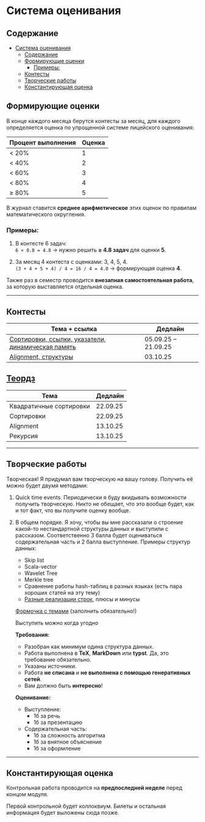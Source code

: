 # Система оценивания

## Содержание
- [Система оценивания](#система-оценивания)
  - [Содержание](#содержание)
  - [Формирующие оценки](#формирующие-оценки)
    - [Примеры:](#примеры)
  - [Контесты](#контесты)
  - [Творческие работы](#творческие-работы)
  - [Константирующая оценка](#константирующая-оценка)

## Формирующие оценки
В конце каждого месяца берутся контесты за месяц, для каждого определяется оценка по упрощенной системе лицейского оценивания:

| Процент выполнения | Оценка |
|-------------------|--------|
| < 20%             | 1      |
| < 40%             | 2      |
| < 60%             | 3      |
| < 80%             | 4      |
| ≥ 80%             | 5      |

В журнал ставится **среднее арифметическое** этих оценок по правилам математического округления.

### Примеры:
1. В контесте 6 задач:  
   `6 × 0.8 = 4.8` → нужно решить **≥ 4.8 задач** для оценки **5**.

2. За месяц 4 контеста с оценками: 3, 4, 5, 4.  
   `(3 + 4 + 5 + 4) / 4 = 16 / 4 = 4.0` → формирующая оценка **4**.

Также раз в семестр проводится **внезапная самостоятельная работа**, за которую выставляется отдельная оценка.

---

## Контесты

| Тема + ссылка | Дедлайн |
|---------------|---------|
| [Сортировки, ссылки, указатели, динамическая память](https://official.contest.yandex.ru/contest/81096/enter) | 05.09.25 – 21.09.25 |
| [Alignment, структуры](https://official.contest.yandex.ru/contest/81716/enter) | 03.10.25 |

## [Теордз](https://official.contest.yandex.ru/contest/81425/enter)

| Тема | Дедлайн |
|---------------|---------|
| Квадратичные сортировки | 22.09.25 |
| Сортировки | 22.09.25 |
| Alignment | 13.10.25 |
| Рекурсия | 13.10.25 |

---

## Творческие работы

Творческая! 
Я придумал вам творческую на вашу голову. Получить её можно будет двумя методами:

1. Quick time events. Периодически я буду вкидывать возможности получить творческую. Никто не обещает, что это вообще будет, как и тот факт, что вы получите оценку вообще. 
2. В общем порядке. Я хочу, чтобы вы мне рассказали о строение какой-то нестандартной структуры данных и выступили с рассказом. Соответственно 3 балла будет оцениваться содержательная часть и 2 балла выступление. Примеры структур данных:
    - Skip list
    - Scala-vector
    - Wavelet Tree
    - Merkle tree
    - Сравнение работы hash-таблиц в разных языках (есть пара хороших статей на эту тему)
    - [Разные реализации строк](https://habr.com/en/articles/935590/), плюсы и минусы

    [Формочка с темами](https://docs.google.com/spreadsheets/d/1HHapFW2SJhfXxhb-IBkEg884WsOm36ENO2e6mkj0GbM/edit?usp=sharing) (заполнить обязательно!)

    Выступить можно когда угодно

    **Требования:**
    - Разобран как минимум одина структура данных.
    - Работа выполнена в **TeX**, **MarkDown** или **typst**. Да, это требование обязательно.
    - Указаны источники.
    - Работа **не списана** и **не выполнена с помощью генеративных сетей**.
    - Вам должно быть **интересно**!

    **Оценивание:**
    - Выступление:
      - 1б за речь
      - 1б за презентацию
    - Содержательная часть:
      - 1б за сложность алгоритма
      - 1б за внятное объяснение
      - 1б за оформление


---

## Константирующая оценка

Контрольная работа проводится на **предпоследней неделе** перед концом модуля.

Первой контрольной будет коллоквиум. Билеты и остальная информация будет выложены сюда позже.

